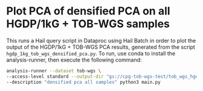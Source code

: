 # Plot PCA of densified PCA on all HGDP/1kG + TOB-WGS samples

This runs a Hail query script in Dataproc using Hail Batch in order to plot the output of the HGDP/1kG + TOB-WGS PCA results, generated from the script `hgdp_1kg_tob_wgs_densified_pca.py`. To run, use conda to install the analysis-runner, then execute the following command:

```sh
analysis-runner --dataset tob-wgs \
--access-level standard --output-dir "gs://cpg-tob-wgs-test/tob_wgs_hgdp_1kg_pca_densified/v0" \
--description "densified pca all samples" python3 main.py
```
